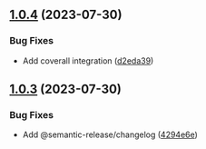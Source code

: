 ## [1.0.4](https://github.com/SylvanasCry/schema-registry-ajv/compare/v1.0.3...v1.0.4) (2023-07-30)


### Bug Fixes

* Add coverall integration ([d2eda39](https://github.com/SylvanasCry/schema-registry-ajv/commit/d2eda39bc1a7857cc6b753d75a4918324c6050c9))

## [1.0.3](https://github.com/SylvanasCry/schema-registry-ajv/compare/v1.0.2...v1.0.3) (2023-07-30)


### Bug Fixes

* Add @semantic-release/changelog ([4294e6e](https://github.com/SylvanasCry/schema-registry-ajv/commit/4294e6ed5a1a10bd391d753402feae45649e6fb0))
